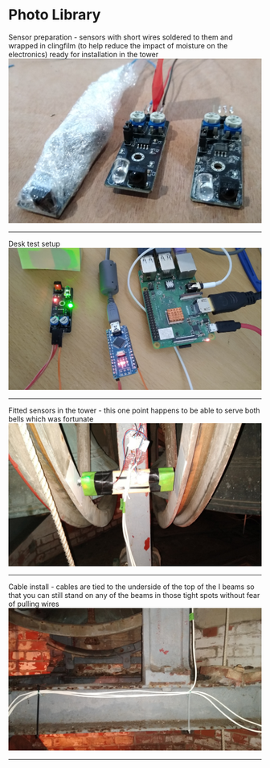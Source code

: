 <H1>Photo Library</H1>

<p>Sensor preparation - sensors with short wires soldered to them and wrapped in clingfilm (to help reduce the impact of moisture on the electronics) ready for installation in the tower
<img src="sensorsprep.png" alt="desk testing">

<hr>
  
<p>Desk test setup
<img src="desktest.png" alt="desk testing">

<hr>
  
<p>Fitted sensors in the tower - this one point happens to be able to serve both bells which was fortunate
<img src="fitted sensors.jpg" alt="fitted sensors">

<hr>
  
<p>Cable install - cables are tied to the underside of the top of the I beams so that you can still stand on any of the beams in those tight spots without fear of pulling wires
<img src="wiring on frame.jpg" alt="fitted sensors">

<hr>

<p>
